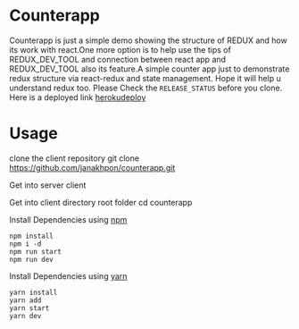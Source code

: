 # Counterapp
  Counterapp is just a simple demo showing the structure of REDUX and how its work with react.One more option is to help use the tips of REDUX_DEV_TOOL and connection between react app and REDUX_DEV_TOOL also its feature.A simple counter app just to demonstrate redux structure via react-redux and state management. Hope it will help u understand redux too. Please Check the `RELEASE_STATUS` before you clone. Here is a deployed link [herokudeploy](https://janakhponcounterapp.netlify.com/)



# Usage
clone the client repository
    git clone https://github.com/janakhpon/counterapp.git

Get into server client

Get into client directory root folder
    cd counterapp

Install Dependencies using [npm](https://www.npmjs.com/)

    npm install
    npm i -d
    npm run start
    npm run dev

Install Dependencies using [yarn](https://yarnpkg.com/en/)

    yarn install
    yarn add
    yarn start
    yarn dev



